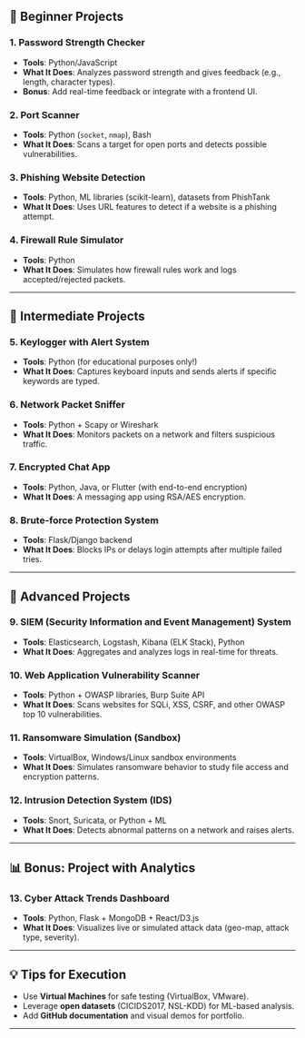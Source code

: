 ## 🔰 **Beginner Projects**

### 1. **Password Strength Checker**

* **Tools**: Python/JavaScript
* **What It Does**: Analyzes password strength and gives feedback (e.g., length, character types).
* **Bonus**: Add real-time feedback or integrate with a frontend UI.

### 2. **Port Scanner**

* **Tools**: Python (`socket`, `nmap`), Bash
* **What It Does**: Scans a target for open ports and detects possible vulnerabilities.

### 3. **Phishing Website Detection**

* **Tools**: Python, ML libraries (scikit-learn), datasets from PhishTank
* **What It Does**: Uses URL features to detect if a website is a phishing attempt.

### 4. **Firewall Rule Simulator**

* **Tools**: Python
* **What It Does**: Simulates how firewall rules work and logs accepted/rejected packets.

---

## 🧠 **Intermediate Projects**

### 5. **Keylogger with Alert System**

* **Tools**: Python (for educational purposes only!)
* **What It Does**: Captures keyboard inputs and sends alerts if specific keywords are typed.

### 6. **Network Packet Sniffer**

* **Tools**: Python + Scapy or Wireshark
* **What It Does**: Monitors packets on a network and filters suspicious traffic.

### 7. **Encrypted Chat App**

* **Tools**: Python, Java, or Flutter (with end-to-end encryption)
* **What It Does**: A messaging app using RSA/AES encryption.

### 8. **Brute-force Protection System**

* **Tools**: Flask/Django backend
* **What It Does**: Blocks IPs or delays login attempts after multiple failed tries.

---

## 🚨 **Advanced Projects**

### 9. **SIEM (Security Information and Event Management) System**

* **Tools**: Elasticsearch, Logstash, Kibana (ELK Stack), Python
* **What It Does**: Aggregates and analyzes logs in real-time for threats.

### 10. **Web Application Vulnerability Scanner**

* **Tools**: Python + OWASP libraries, Burp Suite API
* **What It Does**: Scans websites for SQLi, XSS, CSRF, and other OWASP top 10 vulnerabilities.

### 11. **Ransomware Simulation (Sandbox)**

* **Tools**: VirtualBox, Windows/Linux sandbox environments
* **What It Does**: Simulates ransomware behavior to study file access and encryption patterns.

### 12. **Intrusion Detection System (IDS)**

* **Tools**: Snort, Suricata, or Python + ML
* **What It Does**: Detects abnormal patterns on a network and raises alerts.

---

## 📊 Bonus: Project with Analytics

### 13. **Cyber Attack Trends Dashboard**

* **Tools**: Python, Flask + MongoDB + React/D3.js
* **What It Does**: Visualizes live or simulated attack data (geo-map, attack type, severity).

---

## 💡 Tips for Execution

* Use **Virtual Machines** for safe testing (VirtualBox, VMware).
* Leverage **open datasets** (CICIDS2017, NSL-KDD) for ML-based analysis.
* Add **GitHub documentation** and visual demos for portfolio.

---
